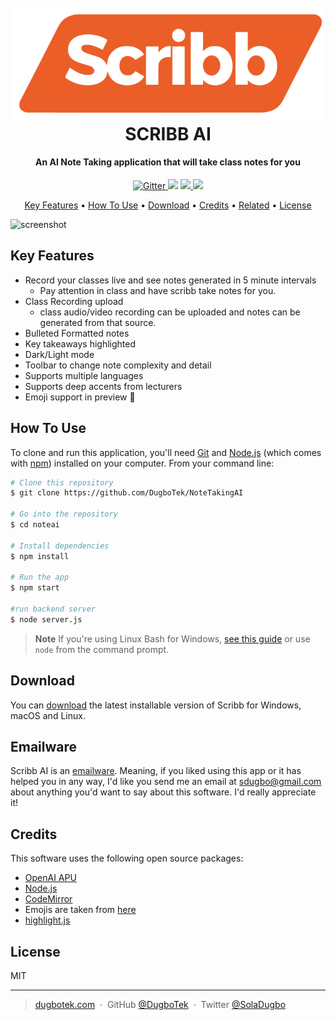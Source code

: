 <h1 align="center">
  <br>
  <a href="http://www.amitmerchant.com/electron-markdownify"><img src="/noteai/src/assets/images/scribblogo.svg" alt="Markdownify" width="500"></a>
  <br>
  SCRIBB AI
  <br>
</h1>

<h4 align="center">An AI Note Taking application that will take class notes for you</h4>

<p align="center">
  <a href="https://badge.fury.io/js/electron-markdownify">
    <img src="https://badge.fury.io/js/electron-markdownify.svg"
         alt="Gitter">
  </a>
  <a href="https://gitter.im/amitmerchant1990/electron-markdownify"><img src="https://badges.gitter.im/amitmerchant1990/electron-markdownify.svg"></a>
  <a href="https://saythanks.io/to/bullredeyes@gmail.com">
      <img src="https://img.shields.io/badge/SayThanks.io-%E2%98%BC-1EAEDB.svg">
  </a>
  <a href="https://www.paypal.me/AmitMerchant">
    <img src="https://img.shields.io/badge/$-donate-ff69b4.svg?maxAge=2592000&amp;style=flat">
  </a>
</p>

<p align="center">
  <a href="#key-features">Key Features</a> •
  <a href="#how-to-use">How To Use</a> •
  <a href="#download">Download</a> •
  <a href="#credits">Credits</a> •
  <a href="#related">Related</a> •
  <a href="#license">License</a>
</p>

![screenshot](https://raw.githubusercontent.com/amitmerchant1990/electron-markdownify/master/app/img/markdownify.gif)

## Key Features

- Record your classes live and see notes generated in 5 minute intervals
  - Pay attention in class and have scribb take notes for you.
- Class Recording upload
  - class audio/video recording can be uploaded and notes can be generated from that source.
- Bulleted Formatted notes
- Key takeaways highlighted
- Dark/Light mode
- Toolbar to change note complexity and detail
- Supports multiple languages
- Supports deep accents from lecturers
- Emoji support in preview :tada:

## How To Use

To clone and run this application, you'll need [Git](https://git-scm.com) and [Node.js](https://nodejs.org/en/download/) (which comes with [npm](http://npmjs.com)) installed on your computer. From your command line:

```bash
# Clone this repository
$ git clone https://github.com/DugboTek/NoteTakingAI

# Go into the repository
$ cd noteai

# Install dependencies
$ npm install

# Run the app
$ npm start

#run backend server
$ node server.js
```

> **Note**
> If you're using Linux Bash for Windows, [see this guide](https://www.howtogeek.com/261575/how-to-run-graphical-linux-desktop-applications-from-windows-10s-bash-shell/) or use `node` from the command prompt.

## Download

You can [download](https://github.com/DugboTek/NoteTakingAIy/releases/tag/v1.2.0) the latest installable version of Scribb for Windows, macOS and Linux.

## Emailware

Scribb AI is an [emailware](https://en.wiktionary.org/wiki/emailware). Meaning, if you liked using this app or it has helped you in any way, I'd like you send me an email at <sdugbo@gmail.com> about anything you'd want to say about this software. I'd really appreciate it!

## Credits

This software uses the following open source packages:

- [OpenAI APU](https://www.npmjs.com/package/openai)
- [Node.js](https://nodejs.org/)
- [CodeMirror](http://codemirror.net/)
- Emojis are taken from [here](https://github.com/arvida/emoji-cheat-sheet.com)
- [highlight.js](https://highlightjs.org/)


## License

MIT

---

> [dugbotek.com](https://www.dugbotek.com) &nbsp;&middot;&nbsp;
> GitHub [@DugboTek](https://github.com/DugboTek) &nbsp;&middot;&nbsp;
> Twitter [@SolaDugbo](https://twitter.com/soladugbo)

